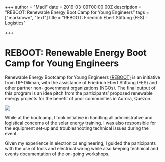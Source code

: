 +++
author = "Madi"
date = 2019-03-09T00:00:00Z
description = "REBOOT: Renewable Energy Boot Camp for Young Engineers"
tags = ["markdown", "text"]
title = "REBOOT: Friedrich Ebert Stiftung (FES) - Logistics"

+++
# REBOOT: Renewable Energy Boot Camp for Young Engineers

Renewable Energy Bootcamp for Young Engineers [(REBOOT)](https://www.fes-philippines.org/fileadmin/user_upload/documents/REBOOT_3/REBOOT_-_Batch_3_Call_for_Applications.pdf) is an initiative from UP-Diliman, with the assistance of Friedrich Ebert Stiftung (FES) and other partner non- government organizations (NGOs). The final output of this program is an idea pitch from the participants’ proposed renewable energy projects for the benefit of poor communities in Aurora, Quezon.

![](/uploads/reboot.PNG)

While at the bootcamp, I took initiative in handling all administrative and logistical concerns of the solar energy training. I was also responsible for the equipment set-up and troubleshooting technical issues during the event. 

Given my experience in electronics engineering, I guided the participants with the use of tools and electrical wiring while also keeping technical and events documentation of the on-going workshops.